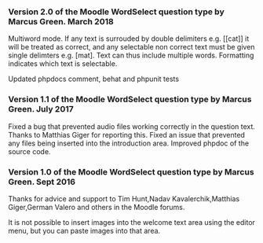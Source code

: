 ### Version 2.0 of the Moodle WordSelect question type by Marcus Green. March 2018
Multiword mode. If any text is surrouded by double delimiters e.g. [[cat]] it will be 
treated as correct, and any selectable non correct text must be given single delimters
e.g. [mat]. Text can thus include multiple words. Formatting indicates which text is selectable.

Updated phpdocs comment, behat and phpunit tests

### Version 1.1 of the Moodle WordSelect question type by Marcus Green. July 2017
Fixed a bug that prevented audio files working correctly in the question text. Thanks to Matthias Giger for 
reporting this. Fixed an issue that prevented any files being inserted into the introduction area. Improved
phpdoc of the source code.

### Version 1.0 of the Moodle WordSelect question type by Marcus Green. Sept 2016
Thanks for advice and support to Tim Hunt,Nadav Kavalerchik,Matthias Giger,German Valero and others in 
the Moodle forums.

It is not possible to insert images into the welcome text area using the editor menu, but you can
paste images into that area.
